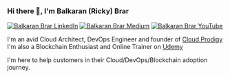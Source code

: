 ### Hi there 👋, I'm Balkaran (Ricky) Brar
<a href="https://www.linkedin.com/in/balkaranbrar/" rel="nofollow"><img src="https://camo.githubusercontent.com/a80d00f23720d0bc9f55481cfcd77ab79e141606829cf16ec43f8cacc7741e46/68747470733a2f2f696d672e736869656c64732e696f2f62616467652f4c696e6b6564496e2d3030373742353f7374796c653d666f722d7468652d6261646765266c6f676f3d6c696e6b6564696e266c6f676f436f6c6f723d7768697465" alt="Balkaran Brar LinkedIn" data-canonical-src="https://img.shields.io/badge/LinkedIn-0077B5?style=for-the-badge&amp;logo=linkedin&amp;logoColor=white" style="max-width: 100%;"></a>
<a href="https://medium.com/@karan-brar" rel="nofollow"><img src="https://camo.githubusercontent.com/a48f492c2bf9afb8b5b9b0884ed8f67964a88b3c10a32cf6af0f028baaac46d4/68747470733a2f2f696d672e736869656c64732e696f2f62616467652f4d656469756d2d3030303030303f7374796c653d666f722d7468652d6261646765266c6f676f3d6d656469756d266c6f676f436f6c6f723d7768697465" alt="Balkaran Brar Medium" data-canonical-src="https://img.shields.io/badge/Medium-000000?style=for-the-badge&amp;logo=medium&amp;logoColor=white" style="max-width: 100%;"></a>
<a href="https://www.youtube.com/channel/UCOhUgOA1IQ36cNLnvtBACNA" rel="nofollow"><img src="https://camo.githubusercontent.com/d79c5549652f9c7690992eb49571d216a70a480681561cbd93bfbfc77c491e54/68747470733a2f2f696d672e736869656c64732e696f2f62616467652f596f75547562652d4646303030303f7374796c653d666f722d7468652d6261646765266c6f676f3d796f7574756265266c6f676f436f6c6f723d7768697465" alt="Balkaran Brar YouTube" data-canonical-src="https://img.shields.io/badge/YouTube-FF0000?style=for-the-badge&amp;logo=youtube&amp;logoColor=white" style="max-width: 100%;"></a>

I'm an avid Cloud Architect, DevOps Engineer and founder of <a href="https://cloudprodigy.ca">Cloud Prodigy</a> <br>
I'm also a Blockchain Enthusiast and Online Trainer on <a href="https://www.udemy.com/user/nixlinux/">Udemy</a>

I'm here to help customers in their Cloud/DevOps/Blockchain adoption journey.
